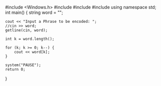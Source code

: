 #include <Windows.h>
#include <iostream>
#include <string>
#include <sstream>
using namespace std;
int main()
{
	string word = "";

	cout << "Input a Phrase to be encoded: ";
	//cin >> word;
	getline(cin, word);

	int k = word.length();

	for (k; k >= 0; k--) {
		cout << word[k];
	}

	system("PAUSE");
	return 0;
}
